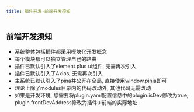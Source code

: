 ```yaml
---
title: 插件开发-前端开发须知
---
```

## 前端开发须知
- 系统整体包括插件都采用模块化开发概念
- 每个模块都可以独立管理自己的路由
- 插件已默认引入了element plus ui组件, 无需再次引入
- 插件已默认引入了Axios, 无需再次引入
- 主系统已默认引入了pina并公开在全局, 直接使用window.pinia即可
- 理论上除了modules目录内的代码改动外, 其他代码无需改动
- 如果是开发环境, 您需要将plugin.yaml配置信息中的plugin.isDev修改为true, plugin.frontDevAddress修改为插件ui前端的实际地址